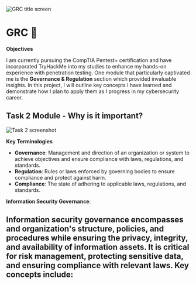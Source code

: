 
![GRC title screen](https://github.com/user-attachments/assets/94031090-b040-449f-ac4f-6a32cbc7dacc)


# GRC 📜
**Objectives**

I am currently pursuing the CompTIA Pentest+ certification and have incorporated TryHackMe into my studies to enhance my hands-on experience with penetration testing.  One module that particularly captivated me is the **Governance & Regulation** section which provided invaluable insights.  In this project, I will outline key concepts I have learned and demonstrate how I plan to apply them as I progress in my cybersecurity career.

## **Task 2 Module - Why is it important?** 

![Task 2 screenshot](https://github.com/user-attachments/assets/c7f2ae40-b167-40a7-9655-e5c92f30d576)

**Key Terminologies**
- **Governance**: Management and direction of an organization or system to achieve objectives and ensure compliance with laws, regulations, and standards.
- **Regulation**: Rules or laws enforced by governing bodies to ensure compliance and protect against harm.
- **Compliance**: The state of adhering to applicable laws, regulations, and standards.

**Information Security Governance**:

Information security governance encompasses and organization's structure, policies, and procedures while ensuring the privacy, integrity, and availability of information assets.  It is critical for risk management, protecting sensitive data, and ensuring compliance with relevant laws.  Key concepts include:
  - 
